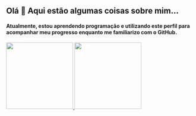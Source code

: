 ## Olá 👋 Aqui estão algumas coisas sobre mim...
#### Atualmente, estou aprendendo programação e utilizando este perfil para acompanhar meu progresso enquanto me familiarizo com o GitHub.
<div>
  <a href="https://github.com/Ricardo7c">
  <img height="180em" src="https://github-readme-stats.vercel.app/api?username=ricardo7c&show_icons=true&theme=transparent&custom_title=Meu%20status&title_color=ffffff&text_color=ffffff&icon_color=ffffff&hide_border=true&rank_icon=percentile"/>
  <img height="180em" src="https://github-readme-stats.vercel.app/api/top-langs/?username=ricardo7c&layout=compact&theme=transparent&title_color=ffffff&text_color=ffffff&custom_title=Linguagens%20mais%20usadas&hide_border=true"/>

</div>
